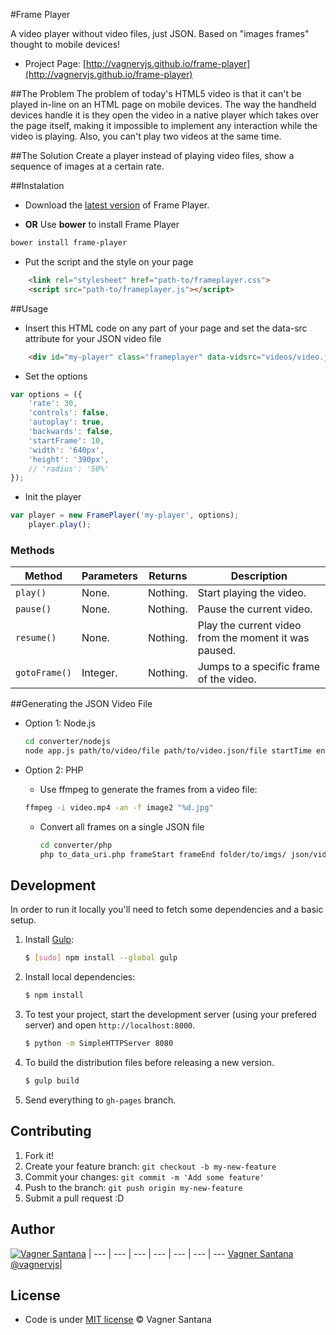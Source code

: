 #Frame Player

A video player without video files, just JSON. Based on "images frames" thought to mobile devices!

- Project Page: [http://vagnervjs.github.io/frame-player](http://vagnervjs.github.io/frame-player)

##The Problem
The problem of today's HTML5 video is that it can't be played in-line on an HTML page on mobile devices. The way the handheld devices handle it is they open the video in a native player which takes over the page itself, making it impossible to implement any interaction while the video is playing. Also, you can't play two videos at the same time.

##The Solution
Create a player instead of playing video files, show a sequence of images at a certain rate.

##Instalation

- Download the [latest version](https://github.com/vagnervjs/frame-player/releases/) of Frame Player.

- **OR** Use **bower** to install Frame Player

```bash
bower install frame-player
```

- Put the script and the style on your page

```html
    <link rel="stylesheet" href="path-to/frameplayer.css">
    <script src="path-to/frameplayer.js"></script>
```

##Usage

- Insert this HTML code on any part of your page and set the data-src attribute for your JSON video file

```html
    <div id="my-player" class="frameplayer" data-vidsrc="videos/video.json"></div>
```

- Set the options

```javascript
var options = ({
    'rate': 30,
    'controls': false,
    'autoplay': true,
    'backwards': false,
    'startFrame': 10,
    'width': '640px',
    'height': '390px',
    // 'radius': '50%'
});
```

- Init the player

```javascript
var player = new FramePlayer('my-player', options);
	player.play();
```

### Methods

Method          | Parameters     | Returns            | Description
---             | ---            | ---                | ---
`play()`        | None.          | Nothing.           | Start playing the video.
`pause()`       | None.          | Nothing.           | Pause the current video.
`resume()`      | None.          | Nothing.           | Play the current video from the moment it was paused.
`gotoFrame()`   | Integer.       | Nothing.           | Jumps to a specific frame of the video.


##Generating the JSON Video File

- Option 1: Node.js

    ```bash
    cd converter/nodejs
    node app.js path/to/video/file path/to/video.json/file startTime endTime
    ```

- Option 2: PHP

    - Use ffmpeg to generate the frames from a video file:

    ```bash
    ffmpeg -i video.mp4 -an -f image2 "%d.jpg"
    ```

    - Convert all frames on a single JSON file

		```bash
		cd converter/php
		php to_data_uri.php frameStart frameEnd folder/to/imgs/ json/video.json
		```

## Development

In order to run it locally you'll need to fetch some dependencies and a basic setup.

1. Install [Gulp](http://gulpjs.com/):

    ```sh
    $ [sudo] npm install --global gulp
    ```

2. Install local dependencies:

    ```sh
    $ npm install
    ```

3. To test your project, start the development server (using your prefered server) and open `http://localhost:8000`.

    ```sh
    $ python -m SimpleHTTPServer 8080
    ```

4. To build the distribution files before releasing a new version.

    ```sh
    $ gulp build
    ```

5. Send everything to `gh-pages` branch.


## Contributing

1. Fork it!
2. Create your feature branch: `git checkout -b my-new-feature`
3. Commit your changes: `git commit -m 'Add some feature'`
4. Push to the branch: `git push origin my-new-feature`
5. Submit a pull request :D

## Author

[![Vagner Santana](http://gravatar.com/avatar/d050e3a593aa5c49738028ade14606ed?s=70)](http://vagnersantana.com) |
--- | --- | --- | --- | --- | --- | ---
[Vagner Santana](http://vagnersantana.com)<br>[@vagnervjs](http://twitter.com/vagnervjs)|

<!--###Contributors-->


## License

- Code is under [MIT license](http://vagnersantana.mit-license.org)  © Vagner Santana
